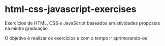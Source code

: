 # html-css-javascript-exercises
Exercícios de HTML, CSS e JavaScript baseados em atividades propostas na minha graduação

O objetivo é realizar os exercícios e com o tempo ir aprimorando-os
